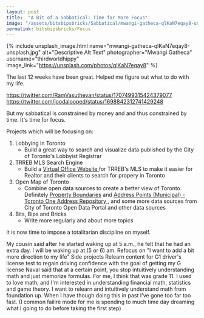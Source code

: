 ```yaml
---
layout: post
title:  "A Bit of a Sabbatical: Time for More Focus"
image: "/assets/bitsbipsbricks/Sabbatical/mwangi-gatheca-qlKaN7eqay8-unsplash.jpg"
permalink: bitsbipsbricks/Focus
---
```


{% include unsplash_image.html 
   name="mwangi-gatheca-qlKaN7eqay8-unsplash.jpg" 
   alt="Descriptive Alt Text" 
   photographer="Mwangi Gatheca" 
   username="thirdworldhippy" 
   image_link="https://unsplash.com/photos/qlKaN7eqay8" 
%}

The last 12 weeks have been great. Helped me figure out what to do with my life.

https://twitter.com/RamVasuthevan/status/1707499315424379077
https://twitter.com/joodalooped/status/1698842312741429248

But my sabbatical is constrained by money and and thus constrained by time. It's time for focus.

Projects which will be focusing on:

1. Lobbying in Toronto
    - Build a great way to search and visualize data published by the City of Toronto's Lobbyist Registrar
2. TRREB MLS Search Engine
    - Build a [Virtual Office Website
](https://en.wikipedia.org/wiki/Virtual_Office_Website) for TRREB's MLS to make it easier for Realtor and their clients to search for propery in Toronto
3. Open Map of Toronto 
    - Combine open data sources to create a better view of Toronto. Definitely [Property Boundaries](https://open.toronto.ca/dataset/property-boundaries/) and [Address Points (Municipal) - Toronto One Address Repository
](https://open.toronto.ca/dataset/address-points-municipal-toronto-one-address-repository/), and some more data sources from City of Toronto Open Data Portal and other data sources
4. Bits, Bips and Bricks
    - Write more regularly and about more topics 

It is now time to impose a totalitarian discipline on myself.

My cousin said after he started waking up at 5 a.m., he felt that he had an extra day. I will be waking up at (5 or 6) am. 
Refocus on "I want to add a bit more direction to my life"
Side projects
Relearn content for G1 driver's license test to regain driving confidence with the goal of getting my G license
Naval said that at a certain point, you stop intuitively understanding math and just memorize formulas. For me, I think that was grade 11. I used to love math, and I'm interested in understanding financial math, statistics and game theory. I want to relearn and intuitively understand math from foundation up. When I have though doing this in past I've gone too far too fast. (I common failire mode for me is spending to much time day dreaming what I going to do before taking the first step)
